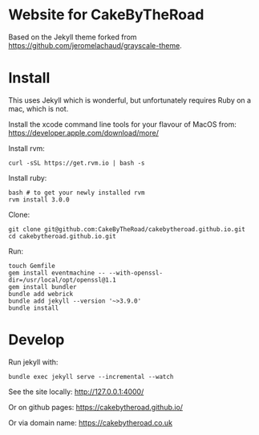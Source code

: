Website for CakeByTheRoad
=========================

Based on the Jekyll theme forked from https://github.com/jeromelachaud/grayscale-theme.

# Install

This uses Jekyll which is wonderful, but unfortunately requires Ruby on a mac, which is not.

Install the xcode command line tools for your flavour of MacOS from: https://developer.apple.com/download/more/

Install rvm:

    curl -sSL https://get.rvm.io | bash -s

Install ruby:

    bash # to get your newly installed rvm
    rvm install 3.0.0
    
Clone:

    git clone git@github.com:CakeByTheRoad/cakebytheroad.github.io.git
    cd cakebytheroad.github.io.git

Run:

    touch Gemfile
    gem install eventmachine -- --with-openssl-dir=/usr/local/opt/openssl@1.1
    gem install bundler
    bundle add webrick
    bundle add jekyll --version '~>3.9.0'
    bundle install
    
# Develop

Run jekyll with:

    bundle exec jekyll serve --incremental --watch

See the site locally: http://127.0.0.1:4000/

Or on github pages: https://cakebytheroad.github.io/

Or via domain name: https://cakebytheroad.co.uk
